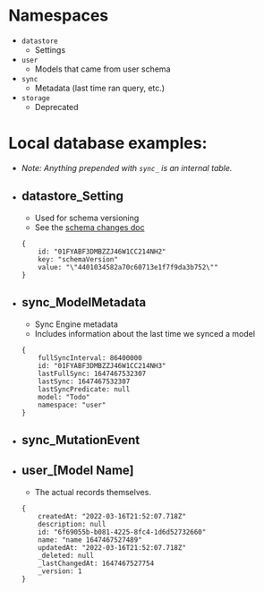 # Namespaces
- `datastore`
	- Settings
- `user` 
	- Models that came from user schema
- `sync` 
	- Metadata (last time ran query, etc.)
- `storage` 
	- Deprecated
# Local database examples:

- *Note: Anything prepended with `sync_` is an internal table.*

- ## datastore_Setting
    - Used for schema versioning
    - See the [schema changes doc](docs/schema-changes.md)
    ```
	{
		id: "01FYABF3DMBZZJ46W1CC214NH2"
		key: "schemaVersion"
		value: "\"4401034582a70c60713e1f7f9da3b752\""
	}
	```
- ## sync_ModelMetadata
    - Sync Engine metadata
	- Includes information about the last time we synced a model
	```
	{
		fullSyncInterval: 86400000
		id: "01FYABF3DMBZZJ46W1CC214NH3"
		lastFullSync: 1647467532307
		lastSync: 1647467532307
		lastSyncPredicate: null
		model: "Todo"
		namespace: "user"
	}
	```
- ## sync_MutationEvent
- ## user_[Model Name]
    - The actual records themselves.
	```
	{
		createdAt: "2022-03-16T21:52:07.718Z"
		description: null
		id: "6f69055b-b081-4225-8fc4-1d6d52732660"
		name: "name 1647467527489"
		updatedAt: "2022-03-16T21:52:07.718Z"
		_deleted: null
		_lastChangedAt: 1647467527754
		_version: 1
	}
	```